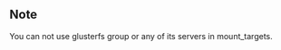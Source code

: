 <!-- usedin: [ _legacy_docker/deployment] - post: -->

## Note

You can not use glusterfs group or any of its servers in mount_targets.